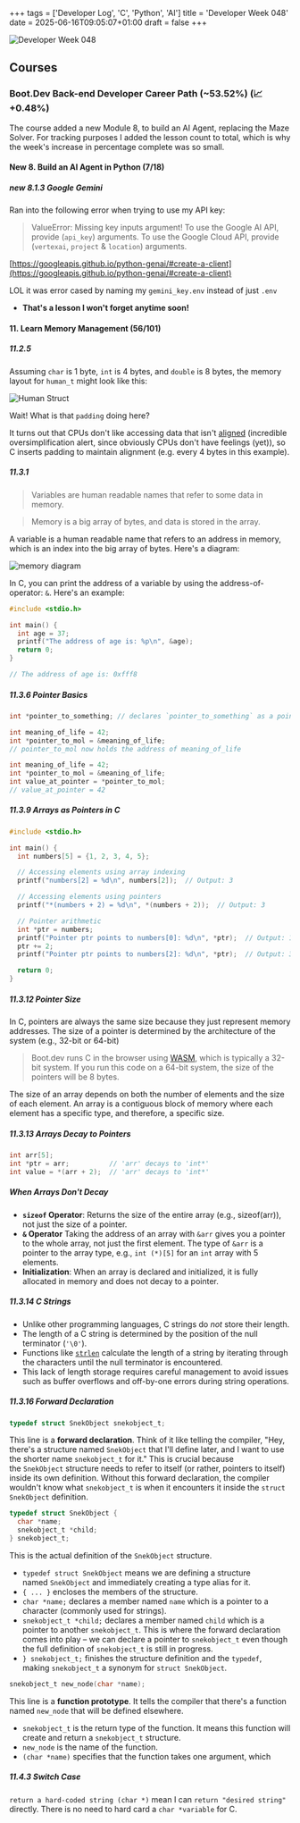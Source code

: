 +++
tags = ['Developer Log', 'C', 'Python', 'AI']
title = 'Developer Week 048'
date = 2025-06-16T09:05:07+01:00
draft = false
+++

![Developer Week 048](https://pbrazeale.github.io/images/devweek048.jpg)

## Courses

### Boot.Dev Back-end Developer Career Path (~53.52%) (📈 +0.48%)

The course added a new Module 8, to build an AI Agent, replacing the Maze Solver. For tracking purposes I added the lesson count to total, which is why the week's increase in percentage complete was so small.

#### New 8. Build an AI Agent in Python (7/18)

##### new 8.1.3 Google Gemini

Ran into the following error when trying to use my API key:

> ValueError: Missing key inputs argument! To use the Google AI API, provide (`api_key`) arguments. To use the Google Cloud API, provide (`vertexai`, `project` & `location`) arguments.

[https://googleapis.github.io/python-genai/#create-a-client](https://googleapis.github.io/python-genai/#create-a-client)

LOL it was error cased by naming my `gemini_key.env` instead of just `.env`

- **That's a lesson I won't forget anytime soon!**

#### 11. Learn Memory Management (56/101)

##### 11.2.5

Assuming `char` is 1 byte, `int` is 4 bytes, and `double` is 8 bytes, the memory layout for `human_t` might look like this:

![Human Struct](https://storage.googleapis.com/qvault-webapp-dynamic-assets/course_assets/2hAib4n.png)

Wait! What is that `padding` doing here?

It turns out that CPUs don't like accessing data that isn't [aligned](https://en.wikipedia.org/wiki/Data_structure_alignment) (incredible oversimplification alert, since obviously CPUs don't have feelings (yet)), so C inserts padding to maintain alignment (e.g. every 4 bytes in this example).

##### 11.3.1

> Variables are human readable names that refer to some data in memory.

> Memory is a big array of bytes, and data is stored in the array.

A variable is a human readable name that refers to an address in memory, which is an index into the big array of bytes. Here's a diagram:

![memory diagram](https://storage.googleapis.com/qvault-webapp-dynamic-assets/course_assets/YZPw0el.png)

In C, you can print the address of a variable by using the address-of-operator: `&`. Here's an example:

```c
#include <stdio.h>

int main() {
  int age = 37;
  printf("The address of age is: %p\n", &age);
  return 0;
}

// The address of age is: 0xfff8
```

##### 11.3.6 Pointer Basics

```c
int *pointer_to_something; // declares `pointer_to_something` as a pointer to an int
```

```c
int meaning_of_life = 42;
int *pointer_to_mol = &meaning_of_life;
// pointer_to_mol now holds the address of meaning_of_life
```

```c
int meaning_of_life = 42;
int *pointer_to_mol = &meaning_of_life;
int value_at_pointer = *pointer_to_mol;
// value_at_pointer = 42
```

##### 11.3.9 Arrays as Pointers in C

```c
#include <stdio.h>

int main() {
  int numbers[5] = {1, 2, 3, 4, 5};

  // Accessing elements using array indexing
  printf("numbers[2] = %d\n", numbers[2]);  // Output: 3

  // Accessing elements using pointers
  printf("*(numbers + 2) = %d\n", *(numbers + 2));  // Output: 3

  // Pointer arithmetic
  int *ptr = numbers;
  printf("Pointer ptr points to numbers[0]: %d\n", *ptr);  // Output: 1
  ptr += 2;
  printf("Pointer ptr points to numbers[2]: %d\n", *ptr);  // Output: 3

  return 0;
}
```

##### 11.3.12 Pointer Size

In C, pointers are always the same size because they just represent memory addresses. The size of a pointer is determined by the architecture of the system (e.g., 32-bit or 64-bit)

> Boot.dev runs C in the browser using [WASM](https://webassembly.org/), which is typically a 32-bit system. If you run this code on a 64-bit system, the size of the pointers will be 8 bytes.

The size of an array depends on both the number of elements and the size of each element. An array is a contiguous block of memory where each element has a specific type, and therefore, a specific size.

##### 11.3.13 Arrays Decay to Pointers

```C
int arr[5];
int *ptr = arr;          // 'arr' decays to 'int*'
int value = *(arr + 2);  // 'arr' decays to 'int*'
```

##### When Arrays Don't Decay

- **`sizeof` Operator**: Returns the size of the entire array (e.g., sizeof(arr)), not just the size of a pointer.
- **`&` Operator** Taking the address of an array with `&arr` gives you a pointer to the whole array, not just the first element. The type of `&arr` is a pointer to the array type, e.g., `int (*)[5]` for an `int` array with 5 elements.
- **Initialization**: When an array is declared and initialized, it is fully allocated in memory and does not decay to a pointer.

##### 11.3.14 C Strings

- Unlike other programming languages, C strings do *not* store their length.
- The length of a C string is determined by the position of the null terminator (`'\0'`).
- Functions like [`strlen`](https://en.cppreference.com/w/c/string/byte/strlen) calculate the length of a string by iterating through the characters until the null terminator is encountered.
- This lack of length storage requires careful management to avoid issues such as buffer overflows and off-by-one errors during string operations.

##### 11.3.16 Forward Declaration

```c
typedef struct SnekObject snekobject_t;
```

This line is a **forward declaration**. Think of it like telling the compiler, "Hey, there's a structure named `SnekObject` that I'll define later, and I want to use the shorter name `snekobject_t` for it." This is crucial because the `SnekObject` structure needs to refer to itself (or rather, pointers to itself) inside its own definition. Without this forward declaration, the compiler wouldn't know what `snekobject_t` is when it encounters it inside the `struct SnekObject` definition.

```c
typedef struct SnekObject {
  char *name;
  snekobject_t *child;
} snekobject_t;
```

This is the actual definition of the `SnekObject` structure.

- `typedef struct SnekObject` means we are defining a structure named `SnekObject` and immediately creating a type alias for it.
- `{ ... }` encloses the members of the structure.
- `char *name;` declares a member named `name` which is a pointer to a character (commonly used for strings).
- `snekobject_t *child;` declares a member named `child` which is a pointer to another `snekobject_t`. This is where the forward declaration comes into play – we can declare a pointer to `snekobject_t` even though the full definition of `snekobject_t` is still in progress.
- `} snekobject_t;` finishes the structure definition and the `typedef`, making `snekobject_t` a synonym for `struct SnekObject`.

```c
snekobject_t new_node(char *name);
```

This line is a **function prototype**. It tells the compiler that there's a function named `new_node` that will be defined elsewhere.

- `snekobject_t` is the return type of the function. It means this function will create and return a `snekobject_t` structure.
- `new_node` is the name of the function.
- `(char *name)` specifies that the function takes one argument, which

##### 11.4.3 Switch Case

`return a hard-coded string (char *)` mean I can `return "desired string"` directly. There is no need to hard card a `char *variable` for C.
